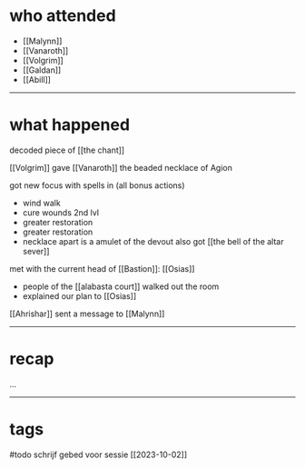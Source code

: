 # who attended

- [[Malynn]]
- [[Vanaroth]]
- [[Volgrim]]
- [[Galdan]]
- [[Abill]]

---
# what happened

decoded piece of [[the chant]]

[[Volgrim]] gave [[Vanaroth]] the beaded necklace of Agion

got new focus with spells in (all bonus actions)
- wind walk
- cure wounds 2nd lvl
- greater restoration
- greater restoration
- necklace apart is a amulet of the devout
also got [[the bell of the altar sever]]

met with the current head of [[Bastion]]: [[Osias]]
- people of the [[alabasta court]] walked out the room
- explained our plan to [[Osias]]

[[Ahrishar]] sent a message to [[Malynn]] 

---
# recap

...

---
# tags

#todo schrijf gebed voor sessie [[2023-10-02]]